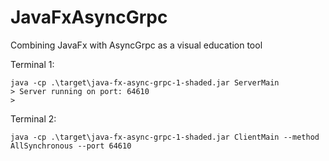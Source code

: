 # JavaFxAsyncGrpc
Combining JavaFx with AsyncGrpc as a visual education tool

Terminal 1:
```shell
java -cp .\target\java-fx-async-grpc-1-shaded.jar ServerMain
> Server running on port: 64610
> 
```

Terminal 2:
```shell
java -cp .\target\java-fx-async-grpc-1-shaded.jar ClientMain --method AllSynchronous --port 64610

```